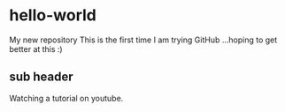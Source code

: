 # hello-world
My new repository
This is the first time I am trying GitHub ...hoping to get better at this :)
## sub header

Watching a tutorial on youtube.
